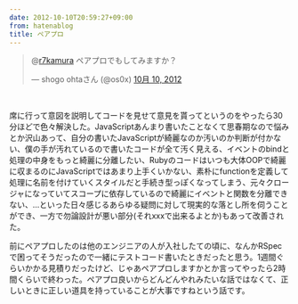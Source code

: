 ```yaml
---
date: 2012-10-10T20:59:27+09:00
from: hatenablog
title: ペアプロ
---
```


<p></p><blockquote class="twitter-tweet" data-in-reply-to="255931838747516928" lang="ja">
<p>@<a href="https://twitter.com/r7kamura">r7kamura</a> ペアプロでもしてみますか？</p>— shogo ohtaさん (@os0x) <a href="https://twitter.com/os0x/status/255946020196872192" data-datetime="2012-10-10T08:21:01+00:00">10月 10, 2012</a>
</blockquote><script src="//platform.twitter.com/widgets.js" charset="utf-8"></script><br>
<p>席に行って意図を説明してコードを見せて意見を貰ってというのをやったら30分ほどで色々解決した。JavaScriptあんまり書いたことなくて思春期なので悩みとか沢山あって、自分の書いたJavaScriptが綺麗なのか汚いのか判断が付かない、僕の手が汚れているので書いたコードが全て汚く見える、イベントのbindと処理の中身をもっと綺麗に分離したい、Rubyのコードはいつも大体OOPで綺麗に収まるのにJavaScriptではあまり上手くいかない、素朴にfunctionを定義して処理に名前を付けていくスタイルだと手続き型っぽくなってしまう、元々クロージャになっていてスコープに依存しているので綺麗にイベントと関数を分離できない、...といった日々感じるあらゆる疑問に対して現実的な落とし所を伺うことができ、一方で勿論設計が悪い部分(それxxxで出来るよとか)もあって改善された。</p><p>前にペアプロしたのは他のエンジニアの人が入社したての頃に、なんかRSpecで困ってそうだったので一緒にテストコード書いたときだったと思う。1週間ぐらいかかる見積りだったけど、じゃあペアプロしますかとか言ってやったら2時間くらいで終わった。ペアプロ良いからどんどんやれみたいな話ではなくて、正しいときに正しい道具を持っていることが大事ですねという話です。</p>

